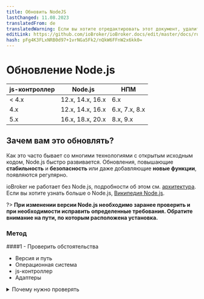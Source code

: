 ```yaml
---
title: Обновить NodeJS
lastChanged: 11.08.2023
translatedFrom: de
translatedWarning: Если вы хотите отредактировать этот документ, удалите поле «translationFrom», в противном случае этот документ будет снова автоматически переведен
editLink: https://github.com/ioBroker/ioBroker.docs/edit/master/docs/ru/install/updatenode.md
hash: pFg4K3FLxNRB0d97+1vrNGa5Fk2/nQkW6FFnW2x6kk0=
---
```

# Обновление Node.js
| js-контроллер | Node.js | НПМ |
| ------ | ----------- | ------------- |
| < 4.х | 12.х, 14.х, 16.х | 6.х |
| 4.х | 12.х, 14.х, 16.х | 6.х, 7.х, 8.х |
| 5.х | 16.х, 18.х, 20.х | 8.х, 9.х |

## Зачем вам это обновлять?
Как это часто бывает со многими технологиями с открытым исходным кодом, Node.js быстро развивается.
Обновления, повышающие **стабильность** и **безопасность** или даже добавляющие **новые функции**, появляются регулярно.

ioBroker не работает без Node.js, подробности об этом см. [архитектура](https://www.iobroker.net/#de/documentation/basics/architecture.md).
Если вы хотите узнать больше о Node.js, [Википедия Node.js](https://de.wikipedia.org/wiki/Node.js).

?> **При изменении версии Node.js необходимо заранее проверить и при необходимости исправить определенные требования.
Обратите внимание на пути, по которым расположена установка.**

### Метод
####1 - Проверить обстоятельства
- Версия и путь
- Операционная система
- js-контроллер
- Адаптеры

<details><summary>Почему нужно проверять</summary>

- какая версия и, главное, в каком каталоге находится установка

— В среде Raspi часто используются даже более старые системы на базе «Debian jessie» или «Debian wheezy». Для них нет ничего выше Nodejs 10, при необходимости возможно обновление операционной системы.

- Проверьте, какая версия js-контроллера установлена (также видно на вкладке хоста в админке).

Для версий **до** js-controller 3.x: если возможно, сначала обновите js-контроллер. Желательно минимум 3,2! Есть, например, такой [Вклад](https://forum.iobroker.net/topic/42385/js-controller-3-2-jetzt-im-stable) на форуме.

- Чтобы убедиться в отсутствии несовместимости или проблем после обновления, следует проверить все адаптеры в системе и при необходимости обновить их.

Лучше всего проверить файл readme адаптера через администратора, в журнале изменений или на GitHub соответствующего адаптера, чтобы узнать, поддерживают ли установленные версии адаптера запланированную версию Node.js.

</подробнее>

#### 2 — Создать резервную копию
Прежде чем вносить какие-либо изменения в систему, необходимо создать резервную копию. В зависимости от системы возможны разные варианты. Рекомендуется использовать адаптер BackitUp или команду командной строки.
Резервная копия должна быть актуальной, чтобы данные не были потеряны, если это возможно.

####3 - Обновить адаптер
Используемые в системе адаптеры должны быть совместимы с новой версией Node.js, возможно, их потребуется обновить.

#### 4 — Остановить ioBroker
ioBroker останавливается с помощью собственной консольной команды или через управление системными службами.

#### 5 - Проверьте, запущены ли процессы
Обычно это завершает все процессы. На всякий случай вам следует еще раз убедиться, что никакие процессы (адаптеры, резервные копии) на самом деле не запущены. Вы также можете использовать такой инструмент, как «top», чтобы проверить, существуют ли еще процессы, начинающиеся с «io.». начинать.

#### 6 — Обновление Node.js
Следующим шагом будет обновление Node.js до желаемой новой версии.
Однако обновление отличается в зависимости от установленной операционной системы, см. инструкцию

?> Менеджер пакетов Node, сокращенно `npm`, также будет обновлен; возможно, его придется сбросить до npm v6.x до версии js-controller 3, в зависимости от используемой версии Node.js. Начиная с js-контроллера версии 4, также поддерживается npm v8.x/9.x.

#### 7 - Проверьте версию и пути
После завершения обновления пути и установленные версии проверяются еще раз.

#### 8 — Запустите исправление ioBroker
Поскольку установка Node.js, как говорилось вначале, вносит в систему некоторые изменения, то после этого необходимо запустить фиксер ioBroker.
Помимо прочего, это восстанавливает настройки безопасности, необходимые для работы ioBroker, а также проверяет и исправляет все авторизации.

####9 - Запустите ioBroker
Некоторые используемые модули JavaScript содержат части, которые необходимо скомпилировать. Этот процесс происходит во время установки.
При компиляции эти модули привязываются к версии Node.js. Поэтому после обновления эти части необходимо перекомпилировать.
Начиная с версии js-контроллера 3.0, предпринимались попытки распознавать адаптеры, содержащие такие части, и автоматически пересобирать их.
Этот процесс может занять некоторое время, и затронутые адаптеры могут перезагружаться несколько раз. Это можно наблюдать в файле журнала. Самый простой способ сделать это — в терминале, используя ``iob logs --watch | uniq ``

<details><summary>Автоматическое восстановление</summary>

ioBroker автоматически пытается обнаружить адаптеры, которые не запускаются, поскольку их необходимо обновить. Это работает так, что типичные сообщения об ошибках распознаются, и ioBroker пытается выполнить соответствующее обновление. Сначала выполняется «пересборка» затронутого адаптера, если это не помогает, зависимости адаптера обновляются. Поэтому адаптер может перезагружаться несколько раз. Пожалуйста, будьте терпеливы здесь! Только когда адаптер постоянно горит красным и в журнале написано, что ребилд не сработал, принимайте меры!

</подробнее>

<details><summary>Ручное восстановление</summary>

Если автоматическая перестройка не сработала, ее можно провести вручную, см. Устранение неполадок.

</подробнее>

<details><summary>Особые случаи (например, последовательный порт)</summary>

К сожалению, существуют особые случаи, когда даже вышеуказанные варианты не завершают восстановление, одним из которых является последовательный порт.

Например, журнал может выглядеть так (даже после всех попыток перестроения).

<details><summary>БРЕВНО</summary>

![БРЕВНО](../../de/install/media/Log-Update_NodeJS.jpg)

</подробнее>

Есть и другие сообщения об ошибках, но все они означают одно и то же.
Самый простой вариант — пересобрать вручную в **правильном** каталоге.
В этом случае ищите каталог с «привязками» — выше это */opt/iobroker/node_modules/serialport/node_modules/bindings ...* в более новых версиях это также может быть что-то вроде */opt/iobroker/node_modules/ серийный порт/node_modules /@serialport/bindings*.

Затем перейдите в этот каталог и выполните `npm install --omit=dev`. Затем снова перезапустите адаптер.

Другой случай - адаптеры с канвас-модулем (возможно эчартс или Михоме-вакуум) где могут быть проблемы.

</подробнее>

## Инструкции для Debian/Ubuntu
#### 1 — Проверить версию и путь
```
sudo ln -s /usr/bin/node /usr/bin/nodejs &> /dev/null
type -p nodejs node npm npx corepack && nodejs -v && node -v && npm -v && npx -v && corepack -v

```

- Выход

```
/usr/bin/nodejs
/usr/bin/node
/usr/bin/npm
/usr/bin/npx
/usr/bin/corepack
v18.15.0
v18.15.0
9.6.0
9.6.0
0.19.0
```

Важно следующее: nodejs находится в /usr/bin node находится в /usr/bin npm находится в /usr/bin npx находится в /usr/bin corepack находится в /usr/bin, а также номера версий nodejs и node по состоянию на npm и npx оба согласны.

####2 - Резервное копирование
```
iobroker backup
```

- альтернативные [варианты](https://www.iobroker.net/#de/documentation/config/backup.md)

####3 - Обновить адаптер
- Инструкции можно найти по адресу [Управление адаптерами](https://www.iobroker.net/#de/documentation/tutorial/adapter.md).

#### 4 — Остановить ioBroker
```
iobroker stop
```

#### 5 - Проверьте процессы ioBroker
```
ps aux | grep 'io\|PID'
```

- и

```
ps aux | grep 'backup\|PID'

```

- если процессы все еще выполняются

```
sudo kill -9 <ProzessID>
```

#### 6 — Обновление Node.JS
- Подробности о [Node.Js](https://github.com/nodesource/distributions#installation-instructions)

```
curl -sL https://deb.nodesource.com/setup_18.x | sudo -E bash -
sudo apt install -y nodejs
```

- Для других версий Node.js просто замените 18 в URL-адресе другим номером версии.

!> С марта 2023 года для ioBroker рекомендуется использовать Node.js версии 18!

!> Нечетные версии Node.js использовать нельзя.

#### 7 – Проверить версию/путь
```
type -p nodejs node npm npx corepack && nodejs -v && node -v && npm -v && npx -v && corepack -v
```

#### 8 — Запустите iobroker fixer
```
iobroker fix
```

####9 - Запустите ioBroker
```
 iobroker start
 ```

## Инструкции для Windows
Node.js обновляется путем выполнения [Установщик Windows](./windows.md).

## Инструкции для Docker
- Node.js обычно выполняется путем обновления контейнера до новой версии [Docker Image] (https://hub.docker.com/r/buanet/iobroker/tags).
- Подробную процедуру и дополнительную информацию о контейнере iobroker можно найти по адресу [buanet](https://smarthome.buanet.de/2020/10/iobroker-docker-container-updates-upgrades/).

## Поиск неисправностей
### Ручное восстановление
- Есть это

```
iobroker rebuild <adaptername>
```

- если этого недостаточно

```
iobroker rebuild <adaptername> --install
```

- просто запустите его вручную в оболочке. В идеале все должно происходить автоматически.

?> Пока контроллер js версии ниже 4, [ioBroker фиксатор](https://www.iobroker.net/#de/documentation/install/linux.md) должен выполняться даже при обновлении Node.js в основной версии.
В будущем контроллере js версии 4 пересборки будут выполняться полностью автоматически.
В этом случае восстановление вручную больше не поддерживается.